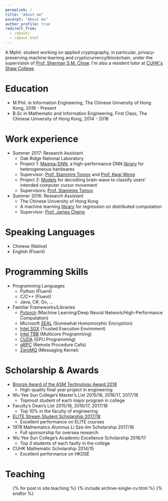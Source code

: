 ```yaml
---
permalink: /
title: "About me"
excerpt: "About me"
author_profile: true
redirect_from: 
  - /about/
  - /about.html
---
```


A Mphil. student working on applied cryptography, in particular, privacy-preserving machine learning and cryptocurrency/blockchain, under the supervision of [Prof. Sherman S.M. Chow](https://staff.ie.cuhk.edu.hk/~smchow/). 
I'm also a resident tutor at [CUHK's Shaw College](http://www.shaw.cuhk.edu.hk/).

Education
======
* M.Phil. in Information Engineering, The Chinese University of Hong Kong, 2018 - Present
* B.Sc in Mathematic and Information Engineering, First Class, The Chinese University of Hong Kong, 2014 - 2018

Work experience
======
* Summer 2017: Research Assistant
  * Oak Ridge National Laboratory
  * Project 1: [Magma-DNN](http://icl.utk.edu/projectsfiles/magma/pubs/71-MagmaDNN.pdf), 
  a high-performance DNN [library](https://bitbucket.org/icl/magmadnn/src/master/) 
  for heterogeneous hardwares
  * Supervisor: [Prof. Stanimire Tomov](http://www.icl.utk.edu/~tomov/) 
  and [Prof. Kwai Wong](https://mabe.utk.edu/people/kwai-l-wong/)
  * Project 2: [Models](https://ieeexplore.ieee.org/document/8610180) 
  for decodiing brain-wave to classify users’ intended computer cursor movement
  * Supervisors: [Prof. Stanimire Tomov](https://mabe.utk.edu/people/xiaopeng-zhao/)
* Summer 2016: Research Assistant
  * The Chinese University of Hong Kong
  * A machine learning [library](https://github.com/husky-team/husky/tree/master/lib/ml) 
  for regression on distributed computation
  * Supervisor: [Prof. James Cheng](https://www.cse.cuhk.edu.hk/~jcheng/)
  

Speaking Languages
======
  * Chinese (Native)
  * English (Fluent)


Programming Skills
======
  * Programming Languages
    * Python (Fluent)
    * C/C++ (Fluent)
    * Java, C#, Go, ...
  * Familiar Frameworks/Libraries
    * [Pytorch](https://pytorch.org/) (Machine Learning/Deep Neural Network/High-Performance Computation)
    * Microsoft [SEAL](https://github.com/Microsoft/SEAL) (Somewhat Homomorphic Encryption)
    * [Intel SGX](https://software.intel.com/en-us/sgx) (Trusted Execution Enviroment)
    * [Intel TBB](https://github.com/intel/tbb) (Multicore Programming)
    * [CUDA](https://developer.nvidia.com/cuda-zone) (GPU Programming)
    * [gRPC](https://github.com/grpc/grpc) (Remote Procedure Calls)
    * [ZeroMQ](https://github.com/zeromq/libzmq) (Messaging Kernel)


Scholarship & Awards
=====
  * [Bronze Award of the ASM Technology Award 2018](https://www.erg.cuhk.edu.hk/erg/node/1657)
    * High-quality final year project in engineering
  * Wu Yee Sun College’s Master’s List 2015/16, 2016/17, 2017/18 
    * Topmost student of each major program in college
  * Faculty’s Dean’s List 2015/16, 2016/17, 2017/18 
    * Top 10% in the faculty of engineering
  * [ELITE Stream Student Scholarship 2017/18](https://www.erg.cuhk.edu.hk/erg/Elite/Scholarship) 
    * Excellent performance on ELITE courses
  * 1978 Mathematics Alumnus Li Sze-lim Scholarship 2017/18 
    * Full sponsorship for oversea research
  * Wu Yee Sun College’s Academic Excellence Scholarship 2016/17
    * Top 3 students of each faulty in the college
  * CUHK Mathematic Scholarship 2014/15 
    * Excellent performance on HKDSE

<!---
Publications
======
  <ul>{% for post in site.publications %}
    {% include archive-single-cv.html %}
  {% endfor %}</ul>
  
Talks
======
  <ul>{% for post in site.talks %}
    {% include archive-single-talk-cv.html %}
  {% endfor %}</ul>
-->
  
Teaching
======
  <ul>{% for post in site.teaching %}
    {% include archive-single-cv.html %}
  {% endfor %}</ul>
  
<!--
Service and leadership
======
* Currently signed in to 43 different slack teams
-->
